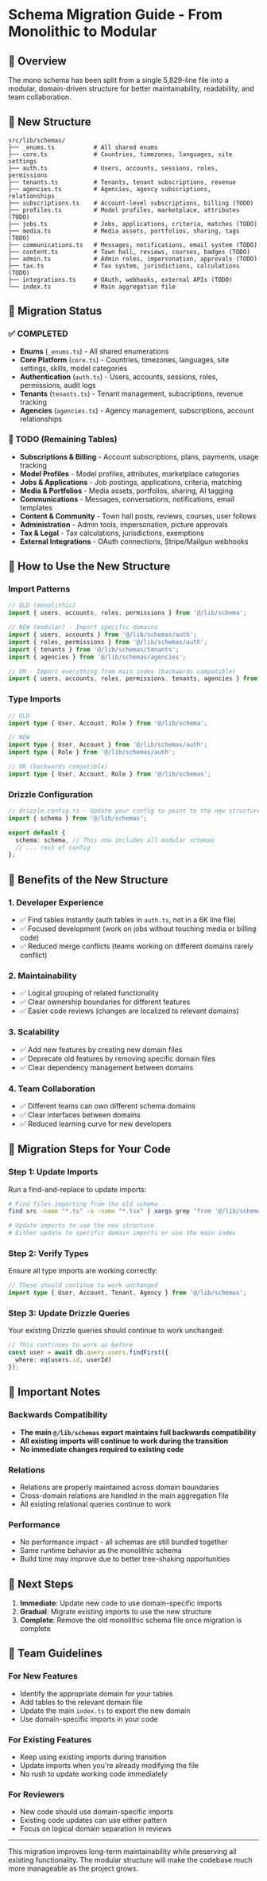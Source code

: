 # Schema Migration Guide - From Monolithic to Modular

## 🎯 Overview

The mono schema has been split from a single 5,829-line file into a modular, domain-driven structure for better maintainability, readability, and team collaboration.

## 📁 New Structure

```
src/lib/schemas/
├── _enums.ts           # All shared enums
├── core.ts             # Countries, timezones, languages, site settings
├── auth.ts             # Users, accounts, sessions, roles, permissions
├── tenants.ts          # Tenants, tenant subscriptions, revenue
├── agencies.ts         # Agencies, agency subscriptions, relationships
├── subscriptions.ts    # Account-level subscriptions, billing (TODO)
├── profiles.ts         # Model profiles, marketplace, attributes (TODO)
├── jobs.ts             # Jobs, applications, criteria, matches (TODO)
├── media.ts            # Media assets, portfolios, sharing, tags (TODO)
├── communications.ts   # Messages, notifications, email system (TODO)
├── content.ts          # Town hall, reviews, courses, badges (TODO)
├── admin.ts            # Admin roles, impersonation, approvals (TODO)
├── tax.ts              # Tax system, jurisdictions, calculations (TODO)
├── integrations.ts     # OAuth, webhooks, external APIs (TODO)
└── index.ts            # Main aggregation file
```

## 🔄 Migration Status

### ✅ COMPLETED
- **Enums** (`_enums.ts`) - All shared enumerations
- **Core Platform** (`core.ts`) - Countries, timezones, languages, site settings, skills, model categories
- **Authentication** (`auth.ts`) - Users, accounts, sessions, roles, permissions, audit logs
- **Tenants** (`tenants.ts`) - Tenant management, subscriptions, revenue tracking
- **Agencies** (`agencies.ts`) - Agency management, subscriptions, account relationships

### 🚧 TODO (Remaining Tables)
- **Subscriptions & Billing** - Account subscriptions, plans, payments, usage tracking
- **Model Profiles** - Model profiles, attributes, marketplace categories
- **Jobs & Applications** - Job postings, applications, criteria, matching
- **Media & Portfolios** - Media assets, portfolios, sharing, AI tagging
- **Communications** - Messages, conversations, notifications, email templates
- **Content & Community** - Town hall posts, reviews, courses, user follows
- **Administration** - Admin tools, impersonation, picture approvals
- **Tax & Legal** - Tax calculations, jurisdictions, exemptions
- **External Integrations** - OAuth connections, Stripe/Mailgun webhooks

## 🔧 How to Use the New Structure

### Import Patterns

```typescript
// OLD (monolithic)
import { users, accounts, roles, permissions } from '@/lib/schema';

// NEW (modular) - Import specific domains
import { users, accounts } from '@/lib/schemas/auth';
import { roles, permissions } from '@/lib/schemas/auth';
import { tenants } from '@/lib/schemas/tenants';
import { agencies } from '@/lib/schemas/agencies';

// OR - Import everything from main index (backwards compatible)
import { users, accounts, roles, permissions, tenants, agencies } from '@/lib/schemas';
```

### Type Imports

```typescript
// OLD
import type { User, Account, Role } from '@/lib/schema';

// NEW
import type { User, Account } from '@/lib/schemas/auth';
import type { Role } from '@/lib/schemas/auth';

// OR (backwards compatible)
import type { User, Account, Role } from '@/lib/schemas';
```

### Drizzle Configuration

```typescript
// drizzle.config.ts - Update your config to point to the new structure
import { schema } from '@/lib/schemas';

export default {
  schema: schema, // This now includes all modular schemas
  // ... rest of config
};
```

## 🎯 Benefits of the New Structure

### 1. **Developer Experience**
- ✅ Find tables instantly (auth tables in `auth.ts`, not in a 6K line file)
- ✅ Focused development (work on jobs without touching media or billing code)
- ✅ Reduced merge conflicts (teams working on different domains rarely conflict)

### 2. **Maintainability**
- ✅ Logical grouping of related functionality
- ✅ Clear ownership boundaries for different features
- ✅ Easier code reviews (changes are localized to relevant domains)

### 3. **Scalability**
- ✅ Add new features by creating new domain files
- ✅ Deprecate old features by removing specific domain files
- ✅ Clear dependency management between domains

### 4. **Team Collaboration**
- ✅ Different teams can own different schema domains
- ✅ Clear interfaces between domains
- ✅ Reduced learning curve for new developers

## 🔄 Migration Steps for Your Code

### Step 1: Update Imports
Run a find-and-replace to update imports:

```bash
# Find files importing from the old schema
find src -name "*.ts" -o -name "*.tsx" | xargs grep "from '@/lib/schema'"

# Update imports to use the new structure
# Either update to specific domain imports or use the main index
```

### Step 2: Verify Types
Ensure all type imports are working correctly:

```typescript
// These should continue to work unchanged
import type { User, Account, Tenant, Agency } from '@/lib/schemas';
```

### Step 3: Update Drizzle Queries
Your existing Drizzle queries should continue to work unchanged:

```typescript
// This continues to work as before
const user = await db.query.users.findFirst({
  where: eq(users.id, userId)
});
```

## 🚨 Important Notes

### Backwards Compatibility
- **The main `@/lib/schemas` export maintains full backwards compatibility**
- **All existing imports will continue to work during the transition**
- **No immediate changes required to existing code**

### Relations
- Relations are properly maintained across domain boundaries
- Cross-domain relations are handled in the main aggregation file
- All existing relational queries continue to work

### Performance
- No performance impact - all schemas are still bundled together
- Same runtime behavior as the monolithic schema
- Build time may improve due to better tree-shaking opportunities

## 📝 Next Steps

1. **Immediate**: Update new code to use domain-specific imports
2. **Gradual**: Migrate existing imports to use the new structure
3. **Complete**: Remove the old monolithic schema file once migration is complete

## 🤝 Team Guidelines

### For New Features
- Identify the appropriate domain for your tables
- Add tables to the relevant domain file
- Update the main `index.ts` to export the new domain
- Use domain-specific imports in your code

### For Existing Features
- Keep using existing imports during transition
- Update imports when you're already modifying the file
- No rush to update working code immediately

### For Reviewers
- New code should use domain-specific imports
- Existing code updates can use either pattern
- Focus on logical domain separation in reviews

---

This migration improves long-term maintainability while preserving all existing functionality. The modular structure will make the codebase much more manageable as the project grows. 